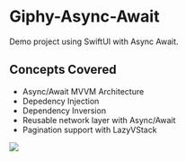# Giphy-Async-Await
Demo project using SwiftUI with Async Await.

## Concepts Covered

* Async/Await MVVM Architecture
* Depedency Injection
* Dependency Inversion
* Reusable network layer with Async/Await
* Pagination support with LazyVStack

![](https://media.giphy.com/media/qu2VVrRZ4EKIuRrMTM/giphy.gif)
